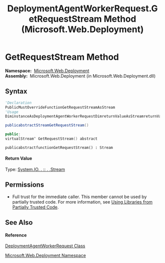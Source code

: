 ﻿---
title: DeploymentAgentWorkerRequest.GetRequestStream Method  (Microsoft.Web.Deployment)
TOCTitle: GetRequestStream Method
ms:assetid: M:Microsoft.Web.Deployment.DeploymentAgentWorkerRequest.GetRequestStream
ms:mtpsurl: https://msdn.microsoft.com/en-us/library/microsoft.web.deployment.deploymentagentworkerrequest.getrequeststream(v=VS.90)
ms:contentKeyID: 22754069
ms.date: 05/02/2012
mtps_version: v=VS.90
f1_keywords:
- Microsoft.Web.Deployment.DeploymentAgentWorkerRequest.GetRequestStream
dev_langs:
- CSharp
- JScript
- VB
- c++
api_location:
- Microsoft.Web.Deployment.dll
api_name:
- Microsoft.Web.Deployment.DeploymentAgentWorkerRequest.GetRequestStream
api_type:
- Managed
topic_type:
- apiref
- kbSyntax
product_family_name: VS
ROBOTS: INDEX,FOLLOW
---

# GetRequestStream Method

**Namespace:**  [Microsoft.Web.Deployment](microsoft-web-deployment-namespace.md)  
**Assembly:**  Microsoft.Web.Deployment (in Microsoft.Web.Deployment.dll)

## Syntax

``` vb
'Declaration
PublicMustOverrideFunctionGetRequestStreamAsStream
'Usage
DiminstanceAsDeploymentAgentWorkerRequestDimreturnValueAsStreamreturnValue = instance.GetRequestStream()
```

``` csharp
publicabstractStreamGetRequestStream()
```

``` c++
public:
virtualStream^ GetRequestStream() abstract
```

``` jscript
publicabstractfunctionGetRequestStream() : Stream
```

#### Return Value

Type: [System.IO. . :: . .Stream](https://msdn.microsoft.com/en-us/library/8f86tw9e\(v=vs.90\))  

## Permissions

  - Full trust for the immediate caller. This member cannot be used by partially trusted code. For more information, see [Using Libraries from Partially Trusted Code](https://msdn.microsoft.com/en-us/library/8skskf63\(v=vs.90\)).

## See Also

#### Reference

[DeploymentAgentWorkerRequest Class](deploymentagentworkerrequest-class-microsoft-web-deployment.md)

[Microsoft.Web.Deployment Namespace](microsoft-web-deployment-namespace.md)


